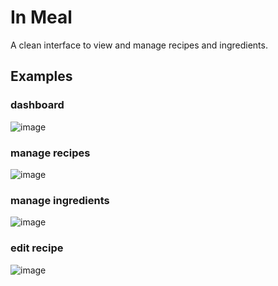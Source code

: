 # In Meal

A clean interface to view and manage recipes and ingredients.

## Examples

### dashboard

![image](https://github.com/albert118/InMeal/assets/26985949/694818fb-ed1b-4ee8-8eaa-d474d8926014)

### manage recipes

![image](https://github.com/albert118/InMeal/assets/26985949/7a253437-31c3-4a31-bdaf-37dd5db8ab1a)

### manage ingredients

![image](https://github.com/albert118/InMeal/assets/26985949/789ff4b1-67bb-444f-9562-0979665b41e7)

### edit recipe

![image](https://github.com/albert118/InMeal/assets/26985949/df789de6-7afc-4c2b-b370-530cd256acd9)
